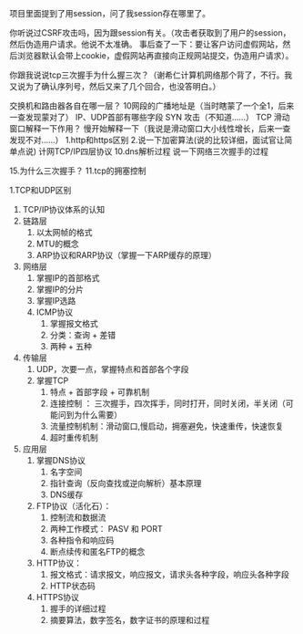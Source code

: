 项目里面提到了用session，问了我session存在哪里了。

你听说过CSRF攻击吗，因为跟session有关。（攻击者获取到了用户的session，然后伪造用户请求。他说不太准确。
事后查了一下：要让客户访问虚假网站，然后浏览器默认会带上cookie，虚假网站再直接向正规网站提交，伪造用户请求）。

你跟我说说tcp三次握手为什么握三次？（谢希仁计算机网络那个背了，不行。我又说为了确认序列号，然后又来了几个回合，也没答明白。）

交换机和路由器各自在哪一层？
10网段的广播地址是（当时瞎蒙了一个全1，后来一查发现蒙对了）
IP、UDP首部有哪些字段
SYN 攻击（不知道……）
TCP 滑动窗口解释一下作用？
慢开始解释一下（我说是滑动窗口大小线性增长，后来一查发现不对……）
1.http和https区别
2.说一下加密算法(说的比较详细，面试官让简单点说)
计网TCP/IP四层协议
10.dns解析过程
说一下网络三次握手的过程

15.为什么三次握手？
11.tcp的拥塞控制

1.TCP和UDP区别


1. TCP/IP协议体系的认知
2. 链路层
    1. 以太网帧的格式
    2. MTU的概念
    3. ARP协议和RARP协议（掌握一下ARP缓存的原理）
4. 网络层
    1. 掌握IP的首部格式
    2. 掌握IP的分片
    4. 掌握IP选路
    5. ICMP协议
        1. 掌握报文格式
        2. 分类：查询 + 差错
        3. 两种 + 五种
4. 传输层
    1. UDP，次要一点，掌握特点和首部各个字段
    2. 掌握TCP
        1. 特点 + 首部字段 + 可靠机制
        2. 连接控制 ： 三次握手，四次挥手，同时打开，同时关闭，半关闭（可能问到为什么需要）
        3. 流量控制机制：滑动窗口,慢启动，拥塞避免，快速重传，快速恢复
        4. 超时重传机制
5. 应用层
    1. 掌握DNS协议
        1. 名字空间
        2. 指针查询（反向查找或逆向解析）基本原理
        3. DNS缓存
    2. FTP协议（活化石）：
        1. 控制流和数据流
        2. 两种工作模式： PASV 和 PORT
        3. 各种指令和响应码
        4. 断点续传和匿名FTP的概念
    5. HTTP协议： 
        1. 报文格式：请求报文，响应报文，请求头各种字段，响应头各种字段
        2. HTTP状态码
    2. HTTPS协议
        1. 握手的详细过程
        2. 摘要算法，数字签名，数字证书的原理和过程
    
    
    
